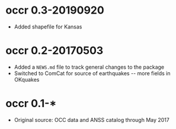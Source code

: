 # occr 0.3-20190920

* Added shapefile for Kansas

# occr 0.2-20170503

* Added a `NEWS.md` file to track general changes to the package
* Switched to ComCat for source of earthquakes -- more fields in OKquakes

# occr 0.1-*

* Original source: OCC data and ANSS catalog through May 2017
